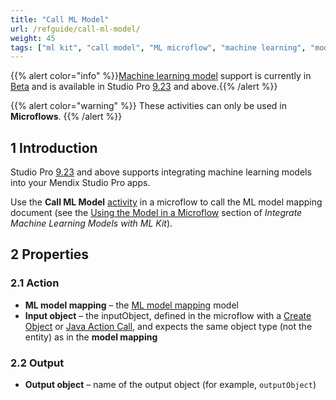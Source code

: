 ```yaml
---
title: "Call ML Model"
url: /refguide/call-ml-model/
weight: 45
tags: ["ml kit", "call model", "ML microflow", "machine learning", "models"]
---
```


{{% alert color="info" %}}[Machine learning model](/refguide/machine-learning-kit/) support is currently in [Beta](/releasenotes/beta-features/) and is available in Studio Pro [9.23](/releasenotes/studio-pro/9.23/) and above.{{% /alert %}}

{{% alert color="warning" %}}
These activities can only be used in **Microflows**.
{{% /alert %}}

## 1 Introduction

Studio Pro [9.23](/releasenotes/studio-pro/9.23/) and above supports integrating machine learning models into your Mendix Studio Pro apps.

Use the **Call ML Model** [activity](/refguide/activities/) in a microflow to call the ML model mapping document (see the [Using the Model in a Microflow](/refguide/machine-learning-kit/#use-model-microflow) section of *Integrate Machine Learning Models with ML Kit*).

## 2 Properties

### 2.1 Action

* **ML model mapping** – the [ML model mapping](/refguide/ml-model-mapping/) model
* **Input object** – the inputObject, defined in the microflow with a [Create Object](/refguide/create-object/) or [Java Action Call](/refguide/java-action-call/), and expects the same object type (not the entity) as in the **model mapping**

### 2.2 Output

* **Output object** – name of the output object (for example, `outputObject`)